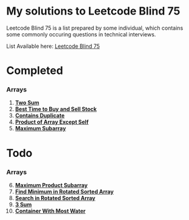 # My solutions to Leetcode Blind 75
Leetcode Blind 75 is a list prepared by some individual, which contains some commonly occuring questions in technical interviews.

List Available here: [Leetcode Blind 75](https://leetcode.com/discuss/general-discussion/460599/blind-75-leetcode-questions)

# Completed
### Arrays
1. **[Two Sum](https://leetcode.com/problems/two-sum/)**
2. **[Best Time to Buy and Sell Stock](https://leetcode.com/problems/best-time-to-buy-and-sell-stock/)**
3. **[Contains Duplicate](https://leetcode.com/problems/contains-duplicate/)**
4. **[Product of Array Except Self](https://leetcode.com/problems/product-of-array-except-self/)**
5. **[Maximum Subarray](https://leetcode.com/problems/maximum-subarray/)**


# Todo
### Arrays
6. **[Maximum Product Subarray](https://leetcode.com/problems/maximum-product-subarray/)**
7. **[Find Minimum in Rotated Sorted Array](https://leetcode.com/problems/find-minimum-in-rotated-sorted-array/)**
8. **[Search in Rotated Sorted Array](https://leetcode.com/problems/search-in-rotated-sorted-array/)**
9. **[3 Sum](https://leetcode.com/problems/3sum/)**
10. **[Container With Most Water](https://leetcode.com/problems/container-with-most-water/)**


